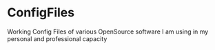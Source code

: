 # ConfigFiles
Working Config Files of various OpenSource software I am using in my personal and professional capacity
